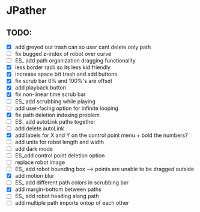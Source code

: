 # JPather

## TODO:
- [x] add greyed out trash can so user cant delete only path
- [ ] fix bugged z-index of robot over curve
- [ ] ES_ add path organization dragging functionality
- [x] less border radii so its less kid friendly
- [x] increase space b/t trash and add buttons
- [x] fix scrub bar 0% and 100%'s are offset
- [x] add playback button
- [x] fix non-linear time scrub bar
- [ ] ES_ add scrubbing while playing
- [ ] add user-facing option for infinite looping
- [x] fix path deletion indexing problem
- [ ] ES_ add autoLink paths together
- [ ] add delete autoLink
- [x] add labels for X and Y on the control point menu + bold the numbers?
- [ ] add units for robot length and width
- [ ] add dark mode
- [ ] ES_add control point deletion option
- [ ] replace robot image
- [ ] ES_ add robot bounding box --> points are unable to be dragged outside
- [x] add motion blur
- [ ] ES_ add different path colors in scrubbing bar
- [x] add margin-bottom between paths
- [ ] ES_ add robot heading along path
- [ ] add multiple path imports ontop of each other